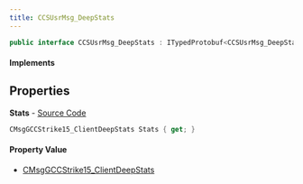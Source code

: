 ```yaml
---
title: CCSUsrMsg_DeepStats
---
```


```csharp
public interface CCSUsrMsg_DeepStats : ITypedProtobuf<CCSUsrMsg_DeepStats>, INativeHandle, INetMessage<CCSUsrMsg_DeepStats>, IDisposable
```

#### Implements

## Properties

**Stats** - [Source Code](https://github.com/swiftly-solution/swiftlys2/blob/main/managed/src/SwiftlyS2.Generated/Protobufs/Interfaces/CCSUsrMsg_DeepStats.cs#L18)

```csharp
CMsgGCCStrike15_ClientDeepStats Stats { get; }
```

#### Property Value

- [CMsgGCCStrike15_ClientDeepStats](/docs/api/shared/protobufdefinitions/cmsggccstrike15_clientdeepstats)

